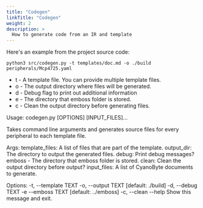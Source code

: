 ```yaml
---
title: "Codegen"
linkTitle: "Codegen"
weight: 2
description: >
  How to generate code from an IR and template
---
```


Here's an example from the project source code:

`python3 src/codegen.py -t templates/doc.md -o ./build peripherals/Mcp4725.yaml`

- t - A template file. You can provide multiple template files.
- o - The output directory where files will be generated.
- d - Debug flag to print out additional information
- e - The directory that emboss folder is stored.
- c - Clean the output directory before generating files.

Usage: codegen.py [OPTIONS] [INPUT_FILES]...

  Takes command line arguments and generates source files for every
  peripheral to each template file.

  Args:
    template_files: A list of files that are part of the template.
    output_dir: The directory to output the generated files.
    debug: Print debug messages?
    emboss - The directory that emboss folder is stored.
    clean: Clean the output directory before output?
    input_files: A list of CyanoByte documents to generate.

Options:
  -t, --template TEXT
  -o, --output TEXT    [default: ./build]
  -d, --debug TEXT
  -e  --emboss TEXT    [default: ../emboss]
  -c, --clean
  --help               Show this message and exit.
